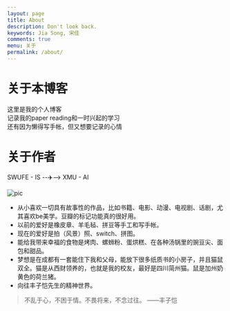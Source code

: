 ```yaml
---
layout: page
title: About
description: Don't look back.
keywords: Jia Song, 宋佳
comments: true
menu: 关于
permalink: /about/
---
```




# 关于本博客

这里是我的个人博客  
记录我的paper reading和一时兴起的学习   
还有因为懒得写手帐，但又想要记录的心情  


# 关于作者

SWUFE - IS --✈️--> XMU - AI  

![pic](https://s2.loli.net/2022/06/19/ETQ1Uc6I5qGxnHe.jpg)

+ 从小喜欢一切具有故事性的作品，比如书籍、电影、动漫、电视剧、话剧，尤其喜欢be美学。豆瓣的标记功能真的很好用。
+ 以前的爱好是橡皮章、羊毛毡、拼豆等手工和写手帐。  
+ 现在的爱好是拍（风景）照、switch、拼图。
+ 能给我带来幸福的食物是烤肉、螺蛳粉、蛋烘糕、在各种汤锅里的豌豆尖、面包和甜品。
+ 梦想是在成都有一套能住下我和父母，能放下很多纸质书的小房子，并且猫鼠双全。猫是从西财领养的，也就是我的校友，最好是四川简州猫。鼠是加州奶黄色的荷兰猪。
+ 向往丰子恺先生的精神世界。

>不乱于心，不困于情。不畏将来，不念过往。
——丰子恺







